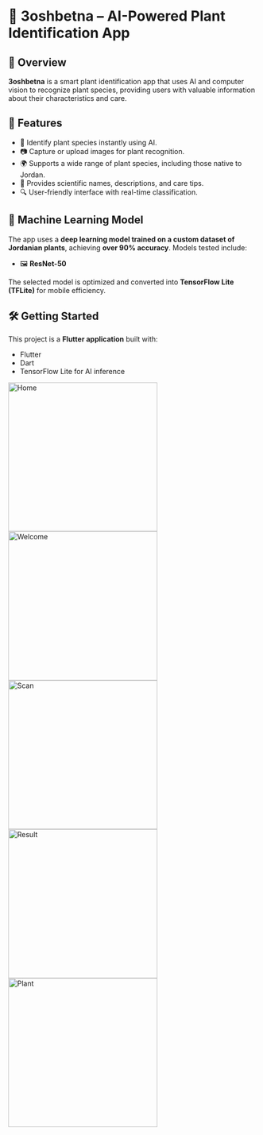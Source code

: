 # 🌱  3oshbetna – AI-Powered Plant Identification App
 
## 📌 Overview  
**3oshbetna** is a smart plant identification app that uses AI and computer vision to recognize plant species, providing users with valuable information about their characteristics and care.  

## 🚀 Features  
- 🌿 Identify plant species instantly using AI.  
- 📷 Capture or upload images for plant recognition.  
- 🌍 Supports a wide range of plant species, including those native to Jordan.  
- 📖 Provides scientific names, descriptions, and care tips.  
- 🔍 User-friendly interface with real-time classification.   

## 🤖 Machine Learning Model  
The app uses a **deep learning model trained on a custom dataset of Jordanian plants**, achieving **over 90% accuracy**. Models tested include:    
- 🖼️ **ResNet-50**  

The selected model is optimized and converted into **TensorFlow Lite (TFLite)** for mobile efficiency.  

## 🛠️ Getting Started  
This project is a **Flutter application** built with:  
- Flutter  
- Dart  
- TensorFlow Lite for AI inference  




<img src="https://github.com/Sanad-Hamarneh/3oshbetna-app/blob/de02b5df064ec6c96bfd232be5470e9e17421fa7/home.png" alt="Home" width="300"/>

<img src="https://github.com/Sanad-Hamarneh/3oshbetna-app/blob/dc93904caf9d17480e46478632ba4a0af1a24d30/welcome.png" alt="Welcome" width="300"/>

<img src="https://github.com/Sanad-Hamarneh/3oshbetna-app/blob/dc93904caf9d17480e46478632ba4a0af1a24d30/scan.png" alt="Scan" width="300"/>

<img src="https://github.com/Sanad-Hamarneh/3oshbetna-app/blob/e6b6ca2323bdeecdff035a859c8666c0c3cfdeb3/result.png" alt="Result" width="300"/>

<img src="https://github.com/Sanad-Hamarneh/3oshbetna-app/blob/e6b6ca2323bdeecdff035a859c8666c0c3cfdeb3/plant.png" alt="Plant" width="300"/>


